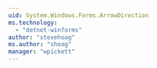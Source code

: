 ```yaml
---
uid: System.Windows.Forms.ArrowDirection
ms.technology: 
  - "dotnet-winforms"
author: "stevehoag"
ms.author: "shoag"
manager: "wpickett"
---
```

